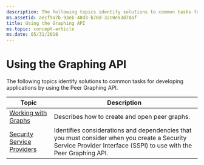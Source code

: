 ```yaml
---
description: The following topics identify solutions to common tasks for developing applications by using the Peer Graphing API.
ms.assetid: aecf9a7b-93eb-48d3-b70d-32c0e53d78af
title: Using the Graphing API
ms.topic: concept-article
ms.date: 05/31/2018
---
```


# Using the Graphing API

The following topics identify solutions to common tasks for developing applications by using the Peer Graphing API.



| Topic                                                        | Description                                                                                                                                                       |
|--------------------------------------------------------------|-------------------------------------------------------------------------------------------------------------------------------------------------------------------|
| [Working with Graphs](working-with-graphs.md)               | Describes how to create and open peer graphs.                                                                                                                     |
| [Security Service Providers](security-service-providers.md) | Identifies considerations and dependencies that you must consider when you create a Security Service Provider Interface (SSPI) to use with the Peer Graphing API. |



 

 

 



